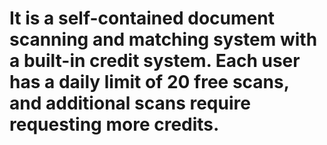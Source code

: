 # It is a self-contained document scanning and matching system with a built-in credit system. Each user has a daily limit of 20 free scans, and additional scans require requesting more credits.
